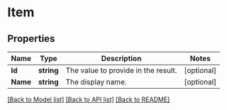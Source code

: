 # Item

## Properties

Name | Type | Description | Notes
------------ | ------------- | ------------- | -------------
**Id** | **string** | The value to provide in the result. | [optional] 
**Name** | **string** | The display name. | [optional] 

[[Back to Model list]](../README.md#documentation-for-models) [[Back to API list]](../README.md#documentation-for-api-endpoints) [[Back to README]](../README.md)


